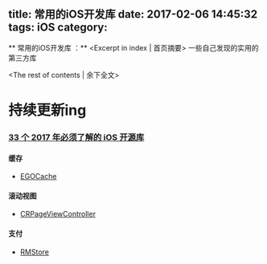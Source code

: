 title: 常用的iOS开发库
date: 2017-02-06 14:45:32
tags: iOS
category:
---

** 常用的iOS开发库 ：** <Excerpt in index | 首页摘要\>
一些自己发现的实用的第三方库
<!-- more -->
<The rest of contents | 余下全文\>

# 持续更新ing

### [33 个 2017 年必须了解的 iOS 开源库](http://www.tuicool.com/articles/zi2UfaE)

#### 缓存
- [EGOCache](https://github.com/enormego/EGOCache)

#### 滚动视图
- [CRPageViewController](https://github.com/Cleveroad/CRPageViewController)

#### 支付
- [RMStore](https://github.com/robotmedia/RMStore)
